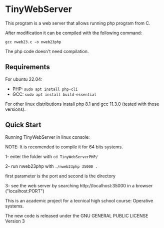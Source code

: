 # TinyWebServer

This program is a web server that allows running php program from C.

After modification it can be compiled with the following command: 
```
gcc nweb23.c -o nweb23php
```
The php code doesn't need compilation.

## Requirements

For ubuntu 22.04: 
 * PHP: `sudo apt install php-cli`
 * GCC: `sudo apt install build-essential`

For other linux distributions install php 8.1 and gcc 11.3.0  (tested with those versions).

## Quick Start

Running TinyWebServer in linux console:

NOTE: It is recomended to compile it for 64 bits systems.

1- enter the folder with `cd TinyWebServerPHP/`

2- run nweb23php with `./nweb23php 35000 .`

first parameter is the port and second is the directory

3- see the web server by searching http://localhost:35000 in a browser ("localhost:PORT") 


This is an academic project for a tecnical high school course: Operative systems.

The new code is released under the GNU GENERAL PUBLIC LICENSE Version 3
